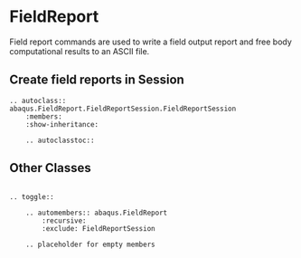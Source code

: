 # FieldReport

Field report commands are used to write a field output report and free body computational results to an ASCII file.

## Create field reports in Session

```{eval-rst}
.. autoclass:: abaqus.FieldReport.FieldReportSession.FieldReportSession
    :members:
    :show-inheritance:

    .. autoclasstoc::

```

## Other Classes

```{eval-rst}

.. toggle::

    .. automembers:: abaqus.FieldReport
        :recursive:
        :exclude: FieldReportSession

    .. placeholder for empty members
```
